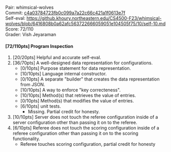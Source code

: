 Pair: whimsical-wolves \
Commit: [c4a03784723fb0c099a7a22c66c421a1f0613e7f](https://github.khoury.northeastern.edu/CS4500-F23/whimsical-wolves/tree/c4a03784723fb0c099a7a22c66c421a1f0613e7f) \
Self-eval: https://github.khoury.northeastern.edu/CS4500-F23/whimsical-wolves/blob/6416808b0a62afc563722666059051e104505f75/10/self-10.md \
Score: 72/110 \
Grader: Vish Jeyaraman


#### [72/110pts] Program Inspection
1. [20/20pts] Helpful and accurate self-eval. 
2. [36/70pts] A well-designed data representation for configurations.
   - [0/10pts] Purpose statement for data representation.
   - [10/10pts] Language internal constructor.
   - [0/10pts] A separate "builder" that creates the data representation from JSON.
   - [10/10pts] A way to enforce "key correcteness".
   - [10/10pts] Method(s) that retrieves the value of entries.
   - [0/10pts] Method(s) that modifies the value of entries.
   - [6/10pts] unit tests.
     - Missing. Partial credit for honesty. 
3. [10/10pts] Server does not touch the referee configuration inside of a server configuration other than passing it on to the referee.
4. [6/10pts] Referee does not touch the scoring configuration inside of a referee configuration other than passing it on to the scoring functionality.
   - Referee touches scoring configuration, partial credit for honesty
